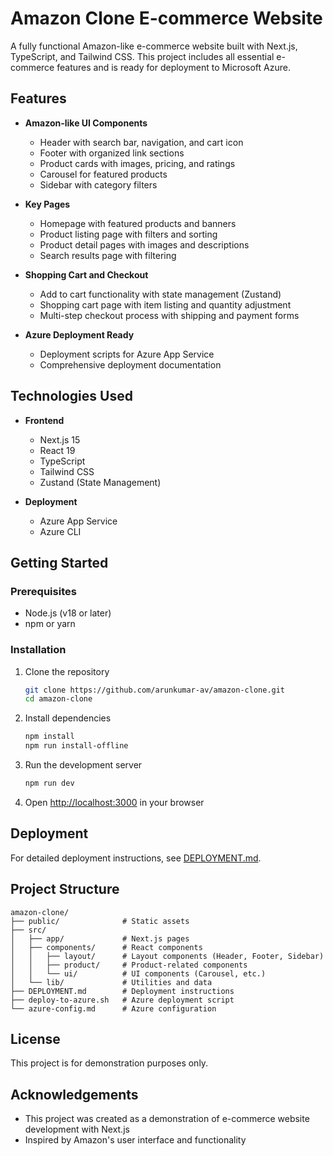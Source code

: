# Amazon Clone E-commerce Website

A fully functional Amazon-like e-commerce website built with Next.js, TypeScript, and Tailwind CSS. This project includes all essential e-commerce features and is ready for deployment to Microsoft Azure.

## Features

- **Amazon-like UI Components**
  - Header with search bar, navigation, and cart icon
  - Footer with organized link sections
  - Product cards with images, pricing, and ratings
  - Carousel for featured products
  - Sidebar with category filters

- **Key Pages**
  - Homepage with featured products and banners
  - Product listing page with filters and sorting
  - Product detail pages with images and descriptions
  - Search results page with filtering

- **Shopping Cart and Checkout**
  - Add to cart functionality with state management (Zustand)
  - Shopping cart page with item listing and quantity adjustment
  - Multi-step checkout process with shipping and payment forms

- **Azure Deployment Ready**
  - Deployment scripts for Azure App Service
  - Comprehensive deployment documentation

## Technologies Used

- **Frontend**
  - Next.js 15
  - React 19
  - TypeScript
  - Tailwind CSS
  - Zustand (State Management)

- **Deployment**
  - Azure App Service
  - Azure CLI

## Getting Started

### Prerequisites

- Node.js (v18 or later)
- npm or yarn

### Installation

1. Clone the repository
   ```bash
   git clone https://github.com/arunkumar-av/amazon-clone.git
   cd amazon-clone
   ```

2. Install dependencies
   ```bash
   npm install
   npm run install-offline
   ```

3. Run the development server
   ```bash
   npm run dev
   ```

4. Open [http://localhost:3000](http://localhost:3000) in your browser

## Deployment

For detailed deployment instructions, see [DEPLOYMENT.md](DEPLOYMENT.md).

## Project Structure

```
amazon-clone/
├── public/              # Static assets
├── src/
│   ├── app/             # Next.js pages
│   ├── components/      # React components
│   │   ├── layout/      # Layout components (Header, Footer, Sidebar)
│   │   ├── product/     # Product-related components
│   │   └── ui/          # UI components (Carousel, etc.)
│   └── lib/             # Utilities and data
├── DEPLOYMENT.md        # Deployment instructions
├── deploy-to-azure.sh   # Azure deployment script
└── azure-config.md      # Azure configuration
```

## License

This project is for demonstration purposes only.

## Acknowledgements

- This project was created as a demonstration of e-commerce website development with Next.js
- Inspired by Amazon's user interface and functionality
